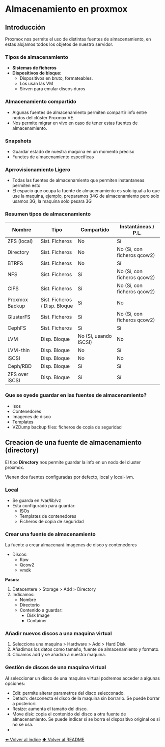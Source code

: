 # Almacenamiento en proxmox
## Introducción
Proxmox nos permite el uso de distintas fuentes de almacenamiento, en estas alojamos todos los objetos de nuestro servidor.

### Tipos de almacenamiento
* **Sistemas de ficheros**
* **Dispositivos de bloque**:
    * Dispositivos en bruto, formateables.
    * Los usan las VM
    * Sirven para emular discos duros

### Almacenamiento compartido
* Algunas fuentes de almacenamiento permiten compartir info entre nodos del clúster Proxmox VE.
* Nos permite migrar en vivo en caso de tener estas fuentes de almacenamiento.

### Snapshots
* Guardar estado de nuestra maquina en un momento preciso
* Funetes de almacenamiento especificas

### Aprrovisionamiento Ligero
* Todas las fuentes de almacenamiento que permiten instantaneas permiten esto
* El espacio que ocupa la fuente de almacenamiento es solo igual a lo que use la maquina, ejemplo, preparamos 34G de almacenamiento pero solo usamos 3G, la maquina solo pesara 3G

### Resumen tipos de almacenamiento
| Nombre           | Tipo                         | Compartido | Instantáneas / P.L.              |
|------------------|------------------------------|------------|-----------------------------------|
| ZFS (local)      | Sist. Ficheros               | No         | Sí                               |
| Directory        | Sist. Ficheros               | No         | No (Sí, con ficheros qcow2)      |
| BTRFS            | Sist. Ficheros               | No         | Sí                               |
| NFS              | Sist. Ficheros               | Sí         | No (Sí, con ficheros qcow2)      |
| CIFS             | Sist. Ficheros               | Sí         | No (Sí, con ficheros qcow2)      |
| Proxmox Backup   | Sist. Ficheros / Disp. Bloque| Sí         | No                               |
| GlusterFS        | Sist. Ficheros               | Sí         | No (Sí, con ficheros qcow2)      |
| CephFS           | Sist. Ficheros               | Sí         | Sí                               |
| LVM              | Disp. Bloque                 | No (Sí, usando iSCSI) | No                |
| LVM-thin         | Disp. Bloque                 | No         | Sí                               |
| iSCSI            | Disp. Bloque                 | No         | No                               |
| Ceph/RBD         | Disp. Bloque                 | Sí         | Sí                               |
| ZFS over iSCSI   | Disp. Bloque                 | Sí         | Sí                               |

### Que se oyede guardar en las fuentes de almacenamiento?
* Isos
* Contenedores
* Imagenes de disco
* Templates
* VZDump backup files: ficheros de copia de seguridad

## Creacion de una fuente de almacenamiento (directory)
El tipo **Directory** nos permite guardar la info en un nodo del cluster proxmox.

Vienen dos fuentes configuradas por defecto, local y local-lvm.

### Local
* Se guarda en /var/lib/vz
* Esta configurado para guardar:
    * ISOs
    * Templates de contenedores
    * Ficheros de copia de seguridad

### Crear una fuente de almacenamiento
La fuente a crear almacenará imagenes de disco y contenedores
* Discos:
    * Raw
    * Qcow2
    * vmdk

**Pasos:**
1. Datacentere > Storage > Add > Directory
2. Indicamos:
    * Nombre
    * Directorio
    * Contenido a guardar:
        * Disk Image
        * Container

### Añadir nuevos discos a una maquina virtual
1. Selecciona una maquina > Hardware > Add > Hard Disk
2. Añadimos los datos como tamaño, fuente de almacenamiento y formato.
3. Clicamos add y se añadira a nuestra maquina.

### Gestión de discos de una maquina virtual
Al seleccionar un disco de una maquina virtual podremos acceder a algunas opciones:
* Edit: permite alterar parametros del disco selecconado.
* Detach: desconecta el disco de la maquina sin borrarlo. Se puede borrar a posteriori.
* Resize: aumenta el tamaño del disco.
* Move disk: copia el contenido del disco a otra fuente de almacenamiento. Se puede indicar si se borra el dispositivo original os si no se usa.
* 

[⬅️ Volver al índice](./Index.md)
[⬆️ Volver al README](/README.md)
